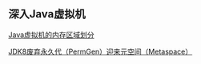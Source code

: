 ## 深入Java虚拟机

[Java虚拟机的内存区域划分](./subfile/_1Java虚拟机的内存区域划分.md)

[JDK8废弃永久代（PermGen）迎来元空间（Metaspace）](./subfile/_2JDK8废弃永久代（PermGen）迎来元空间（Metaspace）.md)

